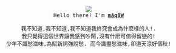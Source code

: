 <p align="center">
  <img src="https://s1.ax1x.com/2020/09/12/wd3Wwt.gif" />
  <br>
  <samp>
    Hello there! I'm <b><a target="_blank" href="https://maq0w.github.io/">mAq0W</a></b>
    <br>
    <br>我不知道,我不知道,我不知道我終究會成為什麽樣的人!.
    <br>我只覺得這個世界讓我感到吵鬧,沒有什麽可值得留戀的!<br>
    少年不識愁滋味,為賦新詞強說愁.
    而今識盡愁滋味,卻道天涼好個秋!
     
</samp>
</p>
